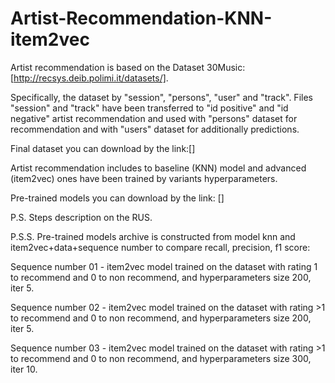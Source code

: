 # Artist-Recommendation-KNN-item2vec 
Artist recommendation is based on the Dataset 30Music:[http://recsys.deib.polimi.it/datasets/].

Specifically, the dataset by "session", "persons", "user" and "track". Files "session" and "track" have been transferred to "id positive" and "id negative" artist recommendation and used with "persons" dataset for recommendation and with "users" dataset for additionally predictions.

Final dataset you can download by the link:[]

Artist recommendation includes to baseline (KNN) model and advanced (item2vec) ones have been trained by variants hyperparameters. 

Pre-trained models you can download by the link: []

P.S. Steps description on the RUS.

P.S.S. Pre-trained models archive is constructed from model knn and item2vec+data+sequence number to compare recall, precision, f1 score: 

Sequence number 01 - item2vec model trained on the dataset with rating 1 to recommend and 0 to non recommend, and hyperparameters size 200, iter 5.

Sequence number 02 - item2vec model trained on the dataset with rating >1 to recommend and 0 to non recommend, and hyperparameters size 200, iter 5. 

Sequence number 03 - item2vec model trained on the dataset with rating >1 to recommend and 0 to non recommend, and hyperparameters size 300, iter 10.
